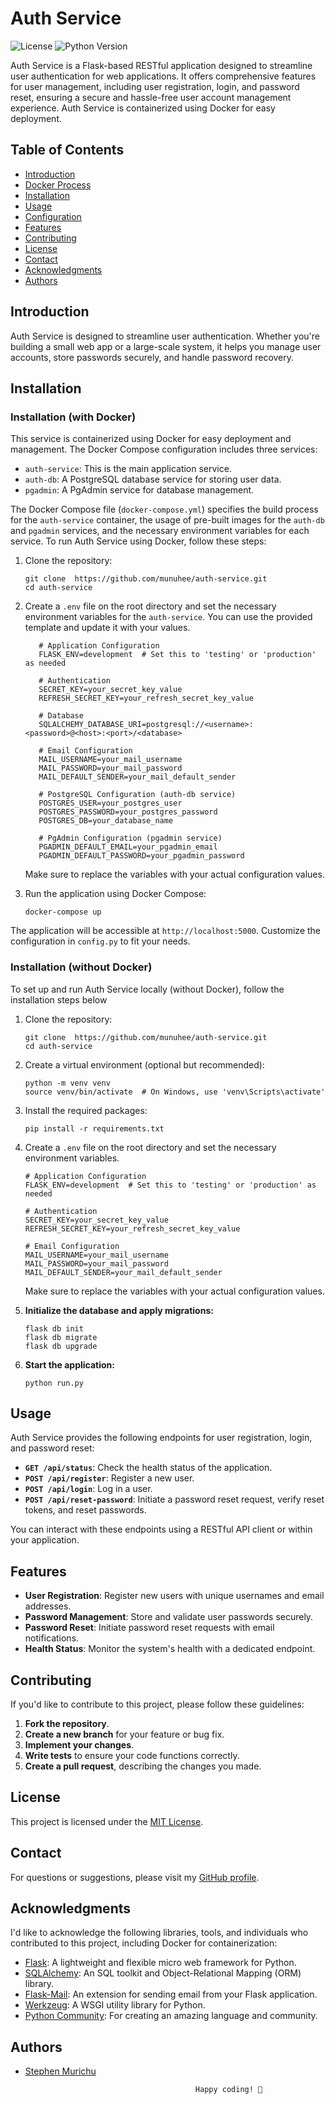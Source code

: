 # Auth Service

![License](https://img.shields.io/badge/License-MIT-blue.svg)
![Python Version](https://img.shields.io/badge/Python-3.10-green)

Auth Service is a Flask-based RESTful application designed to streamline user authentication for web applications. It offers comprehensive features for user management, including user registration, login, and password reset, ensuring a secure and hassle-free user account management experience. Auth Service is containerized using Docker for easy deployment.

## Table of Contents

- [Introduction](#introduction)
- [Docker Process](#docker-process)
- [Installation](#installation)
- [Usage](#usage)
- [Configuration](#configuration)
- [Features](#features)
- [Contributing](#contributing)
- [License](#license)
- [Contact](#contact)
- [Acknowledgments](#acknowledgments)
- [Authors](#authors)

## Introduction

Auth Service is designed to streamline user authentication. Whether you're building a small web app or a large-scale system, it helps you manage user accounts, store passwords securely, and handle password recovery.
## Installation
### Installation (with Docker)

This service is containerized using Docker for easy deployment and management. The Docker Compose configuration includes three services:

- `auth-service`: This is the main application service.
- `auth-db`: A PostgreSQL database service for storing user data.
- `pgadmin`: A PgAdmin service for database management.

The Docker Compose file (`docker-compose.yml`) specifies the build process for the `auth-service` container, the usage of pre-built images for the `auth-db` and `pgadmin` services, and the necessary environment variables for each service. To run Auth Service using Docker, follow these steps:

   1. Clone the repository:
      ```shell
      git clone  https://github.com/munuhee/auth-service.git
      cd auth-service
      ```

   2. Create a `.env` file on the root directory and set the necessary environment variables for the `auth-service`. You can use the provided template and update it with your values.
      ```plaintext
         # Application Configuration
         FLASK_ENV=development  # Set this to 'testing' or 'production' as needed

         # Authentication
         SECRET_KEY=your_secret_key_value
         REFRESH_SECRET_KEY=your_refresh_secret_key_value

         # Database
         SQLALCHEMY_DATABASE_URI=postgresql://<username>:<password>@<host>:<port>/<database>

         # Email Configuration
         MAIL_USERNAME=your_mail_username
         MAIL_PASSWORD=your_mail_password
         MAIL_DEFAULT_SENDER=your_mail_default_sender

         # PostgreSQL Configuration (auth-db service)
         POSTGRES_USER=your_postgres_user
         POSTGRES_PASSWORD=your_postgres_password
         POSTGRES_DB=your_database_name

         # PgAdmin Configuration (pgadmin service)
         PGADMIN_DEFAULT_EMAIL=your_pgadmin_email
         PGADMIN_DEFAULT_PASSWORD=your_pgadmin_password
      ```
      Make sure to replace the variables with your actual configuration values.

   3. Run the application using Docker Compose:
      ```shell
      docker-compose up
      ```

The application will be accessible at `http://localhost:5000`. Customize the configuration in `config.py` to fit your needs.

### Installation (without Docker)

To set up and run Auth Service locally (without Docker), follow the installation steps below
   1. Clone the repository:
      ```shell
      git clone  https://github.com/munuhee/auth-service.git
      cd auth-service
      ```

   2. Create a virtual environment (optional but recommended):
      ```shell
      python -m venv venv
      source venv/bin/activate  # On Windows, use 'venv\Scripts\activate'
      ```

   3. Install the required packages:
      ```shell
      pip install -r requirements.txt
      ```

   4. Create a `.env` file on the root directory and set the necessary environment variables.
      ```plaintext
      # Application Configuration
      FLASK_ENV=development  # Set this to 'testing' or 'production' as needed

      # Authentication
      SECRET_KEY=your_secret_key_value
      REFRESH_SECRET_KEY=your_refresh_secret_key_value

      # Email Configuration
      MAIL_USERNAME=your_mail_username
      MAIL_PASSWORD=your_mail_password
      MAIL_DEFAULT_SENDER=your_mail_default_sender
      ```
      Make sure to replace the variables with your actual configuration values.

   5. **Initialize the database and apply migrations:**
      ```shell
      flask db init
      flask db migrate
      flask db upgrade
      ```

   6. **Start the application:**
      ```shell
      python run.py
      ```

## Usage

Auth Service provides the following endpoints for user registration, login, and password reset:

- **`GET /api/status`**: Check the health status of the application.
- **`POST /api/register`**: Register a new user.
- **`POST /api/login`**: Log in a user.
- **`POST /api/reset-password`**: Initiate a password reset request, verify reset tokens, and reset passwords.

You can interact with these endpoints using a RESTful API client or within your application.

## Features

- **User Registration**: Register new users with unique usernames and email addresses.
- **Password Management**: Store and validate user passwords securely.
- **Password Reset**: Initiate password reset requests with email notifications.
- **Health Status**: Monitor the system's health with a dedicated endpoint.

## Contributing

If you'd like to contribute to this project, please follow these guidelines:

1. **Fork the repository**.
2. **Create a new branch** for your feature or bug fix.
3. **Implement your changes**.
4. **Write tests** to ensure your code functions correctly.
5. **Create a pull request**, describing the changes you made.


## License

This project is licensed under the [MIT License](LICENSE).

## Contact

For questions or suggestions, please visit my [GitHub profile](https://github.com/munuhee).

## Acknowledgments

I'd like to acknowledge the following libraries, tools, and individuals who contributed to this project, including Docker for containerization:

- [Flask](https://flask.palletsprojects.com/): A lightweight and flexible micro web framework for Python.
- [SQLAlchemy](https://www.sqlalchemy.org/): An SQL toolkit and Object-Relational Mapping (ORM) library.
- [Flask-Mail](https://pythonhosted.org/Flask-Mail/): An extension for sending email from your Flask application.
- [Werkzeug](https://werkzeug.palletsprojects.com/): A WSGI utility library for Python.
- [Python Community](https://www.python.org/community/): For creating an amazing language and community.

## Authors

- [Stephen Murichu](https://github.com/munuhee)

                                            Happy coding! 🚀
